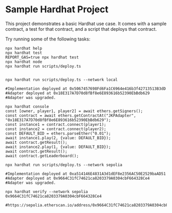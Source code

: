 # Sample Hardhat Project

This project demonstrates a basic Hardhat use case. It comes with a sample contract, a test for that contract, and a script that deploys that contract.

Try running some of the following tasks:

```shell
npx hardhat help
npx hardhat test
REPORT_GAS=true npx hardhat test
npx hardhat node
npx hardhat run scripts/deploy.ts


npx hardhat run scripts/deploy.ts --network local

#Implementation deployed at 0x5067457698Fd6Fa1C6964e416b3f42713513B3dD
#Adapter deployed at 0x18E317A7D70d8fBf8e6E893616b52390EbBdb629
#Adapter was upgraded.

npx hardhat console
const [owner, player1, player2] = await ethers.getSigners();
const contract = await ethers.getContractAt("JKPAdapter", "0x18E317A7D70d8fBf8e6E893616b52390EbBdb629");
const instance1 = contract.connect(player1);
const instance2 = contract.connect(player2);
const DEFAULT_BID = ethers.parseEther("0.01");
await instance1.play(2, {value: DEFAULT_BID});
await contract.getResult();
await instance2.play(1, {value: DEFAULT_BID});
await contract.getResult();
await contract.getLeaderboard();

npx hardhat run scripts/deploy.ts --network sepolia

#Implementation deployed at 0xa514146E4831A3d1dEF8e2356AC50E2529baAD51
#Adapter deployed at 0x9664C31fC74621ca8203379A0304cbF664328Ce4
#Adapter was upgraded.

npx hardhat verify --network sepolia 0x9664C31fC74621ca8203379A0304cbF664328Ce4

#https://sepolia.etherscan.io/address/0x9664C31fC74621ca8203379A0304cbF664328Ce4#code

```
